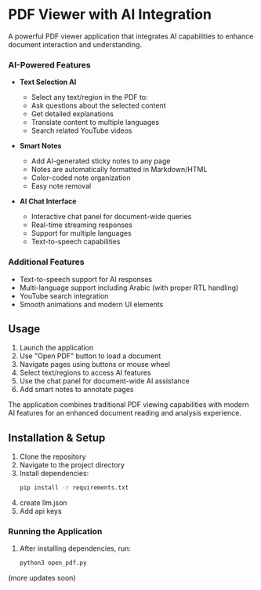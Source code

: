 # PDF Viewer with AI Integration

A powerful PDF viewer application that integrates AI capabilities to enhance document interaction and understanding.

### AI-Powered Features
- **Text Selection AI**
  - Select any text/region in the PDF to:
  - Ask questions about the selected content
  - Get detailed explanations
  - Translate content to multiple languages
  - Search related YouTube videos

- **Smart Notes**
  - Add AI-generated sticky notes to any page
  - Notes are automatically formatted in Markdown/HTML
  - Color-coded note organization
  - Easy note removal

- **AI Chat Interface**
  - Interactive chat panel for document-wide queries
  - Real-time streaming responses
  - Support for multiple languages
  - Text-to-speech capabilities

### Additional Features
- Text-to-speech support for AI responses
- Multi-language support including Arabic (with proper RTL handling)
- YouTube search integration
- Smooth animations and modern UI elements


## Usage

1. Launch the application
2. Use "Open PDF" button to load a document
3. Navigate pages using buttons or mouse wheel
4. Select text/regions to access AI features
5. Use the chat panel for document-wide AI assistance
6. Add smart notes to annotate pages

The application combines traditional PDF viewing capabilities with modern AI features for an enhanced document reading and analysis experience.


## Installation & Setup

1. Clone the repository
2. Navigate to the project directory
3. Install dependencies:
   ```bash
   pip install -r requirements.txt
   ```
4. create llm.json
5. Add api keys

### Running the Application

1. After installing dependencies, run:
   ```bash
   python3 open_pdf.py
   ```

(more updates soon) 